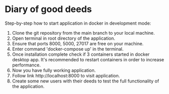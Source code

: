 # Diary of good deeds

Step-by-step how to start application in docker in development mode:

1. Clone the git repository from the main branch to your local machine.
2. Open terminal in root directory of the application.
3. Ensure that ports 8000, 5000, 27017 are free on your machine.
4. Enter command 'docker-compose up' in the terminal.
5. Once installation complete check if 3 containers started in docker desktop app.
   It's recommended to restart containers in order to increase performance.
6. Now you have fully working application.
7. Follow link http://localhost:8000 to visit application.
8. Create some new users with their deeds to test the full functionality of the application.
